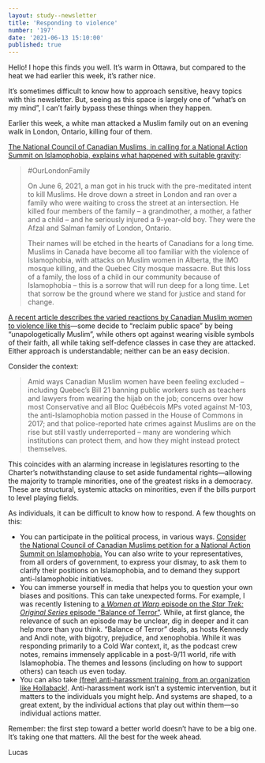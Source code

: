 ```yaml
---
layout: study--newsletter
title: 'Responding to violence'
number: '197'
date: '2021-06-13 15:10:00'
published: true
---
```


Hello! I hope this finds you well. It’s warm in Ottawa, but compared to the heat we had earlier this week, it’s rather nice.

It’s sometimes difficult to know how to approach sensitive, heavy topics with this newsletter. But, seeing as this space is largely one of “what’s on my mind”, I can’t fairly bypass these things when they happen.

Earlier this week, a white man attacked a Muslim family out on an evening walk in London, Ontario, killing four of them.

[The National Council of Canadian Muslims, in calling for a National Action Summit on Islamophobia, explains what happened with suitable gravity](https://www.nccm.ca/london/):

> \#OurLondonFamily 
>
> On June 6, 2021, a man got in his truck with the pre-meditated intent to kill Muslims. He drove down a street in London and ran over a family who were waiting to cross the street at an intersection. He killed four members of the family – a grandmother, a mother, a father and a child – and he seriously injured a 9-year-old boy. They were the Afzal and Salman family of London, Ontario. 
> 
> Their names will be etched in the hearts of Canadians for a long time. Muslims in Canada have become all too familiar with the violence of Islamophobia, with attacks on Muslim women in Alberta, the IMO mosque killing, and the Quebec City mosque massacre. But this loss of a family, the loss of a child in our community because of Islamophobia – this is a sorrow that will run deep for a long time. Let that sorrow be the ground where we stand for justice and stand for change. 

[A recent article describes the varied reactions by Canadian Muslim women to violence like this](https://www.theglobeandmail.com/canada/article-shaken-by-recent-attacks-canadian-muslim-women-stand-up-against-hate/)—some decide to “reclaim public space” by being “unapologetically Muslim”, while others opt against wearing visible symbols of their faith, all while taking self-defence classes in case they are attacked. Either approach is understandable; neither can be an easy decision.

Consider the context:

> Amid ways Canadian Muslim women have been feeling excluded – including Quebec’s Bill 21 banning public workers such as teachers and lawyers from wearing the hijab on the job; concerns over how most Conservative and all Bloc Québécois MPs voted against M-103, the anti-Islamophobia motion passed in the House of Commons in 2017; and that police-reported hate crimes against Muslims are on the rise but still vastly underreported – many are wondering which institutions can protect them, and how they might instead protect themselves.

This coincides with an alarming increase in legislatures resorting to the Charter’s notwithstanding clause to set aside fundamental rights—allowing the majority to trample minorities, one of the greatest risks in a democracy. These are structural, systemic attacks on minorities, even if the bills purport to level playing fields.

As individuals, it can be difficult to know how to respond. A few thoughts on this:

- You can participate in the political process, in various ways. [Consider the National Council of Canadian Muslims petition for a National Action Summit on Islamophobia.](https://www.nccm.ca/london/) You can also write to your representatives, from all orders of government, to express your dismay, to ask them to clarify their positions on Islamophobia, and to demand they support anti-Islamophobic initiatives.
- You can immerse yourself in media that helps you to question your own biases and positions. This can take unexpected forms. For example, I was recently listening to [a _Women at Warp_ episode on the _Star Trek: Original Series_ episode “Balance of Terror”](https://www.womenatwarp.com/episode-146-balance-of-terror/). While, at first glance, the relevance of such an episode may be unclear, dig in deeper and it can help more than you think. “Balance of Terror” deals, as hosts Kennedy and Andi note, with bigotry, prejudice, and xenophobia. While it was responding primarily to a Cold War context, it, as the podcast crew notes, remains immensely applicable in a post-9/11 world, rife with Islamophobia. The themes and lessons (including on how to support others) can teach us even today.
- You can also take [(free) anti-harassment training, from an organization like Hollaback!](https://www.ihollaback.org/harassmenttraining/). Anti-harassment work isn’t a systemic intervention, but it matters to the individuals you might help. And systems are shaped, to a great extent, by the individual actions that play out within them—so individual actions matter.

Remember: the first step toward a better world doesn’t have to be a big one. It’s taking one that matters. All the best for the week ahead.

Lucas
